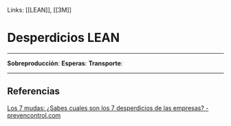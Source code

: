 Links: [[LEAN]], [[3M]]

# Desperdicios LEAN
---

**Sobreproducción**:
**Esperas**:
**Transporte**:


---

## Referencias
[Los 7 mudas: ¿Sabes cuales son los 7 desperdicios de las empresas? - prevencontrol.com](https://prevencontrol.com/prevenblog/las-7-mudas/?p=6843)